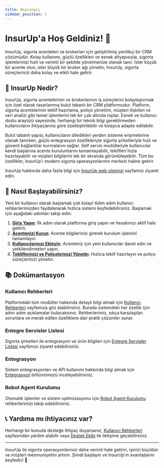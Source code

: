 ```yaml
---
title: Başlangıç
sidebar_position: 1
---
```


# InsurUp'a Hoş Geldiniz! 🚀

InsurUp, sigorta acenteleri ve brokerları için geliştirilmiş yenilikçi bir CRM çözümüdür. Kolay kullanımı, güçlü özellikleri ve esnek altyapısıyla, sigorta işlemlerinizi hızlı ve verimli bir şekilde yönetmenize olanak tanır. İster küçük bir acente olun, ister büyük bir broker ağı yönetin; InsurUp, sigorta süreçlerinizi daha kolay ve etkili hale getirir.

## 🌟 InsurUp Nedir?

InsurUp, sigorta acentelerinin ve brokerlarının iş süreçlerini kolaylaştırmak için özel olarak tasarlanmış bulut tabanlı bir CRM platformudur. Platform, sigorta acentelerinin teklif hazırlama, poliçe yönetimi, müşteri ilişkileri ve veri analizi gibi temel işlemlerini tek bir çatı altında toplar. Esnek ve kullanıcı dostu arayüzü sayesinde, herhangi bir teknik bilgi gerektirmeden kullanıcıların ihtiyaçlarına göre özelleştirilebilir ve kolayca adapte edilebilir. 

Bulut tabanlı yapısı, kullanıcıların diledikleri yerden sisteme erişmelerine olanak tanırken, güçlü entegrasyon özellikleriyle sigorta şirketleriyle hızlı ve güvenli bağlantılar kurmalarını sağlar. Self servis modülleriyle kullanıcılar kendi başlarına acente kurulumlarını tamamlayabilir, teklifleri hızla hazırlayabilir ve müşteri bilgilerini tek bir ekranda görüntüleyebilir. Tüm bu özellikler, InsurUp'ı modern sigorta operasyonlarının merkezi haline getirir.

InsurUp hakkında daha fazla bilgi için [InsurUp web sitemizi](https://www.insurup.com) sayfamızı ziyaret edin.

## 🎯 Nasıl Başlayabilirsiniz?

Yeni bir kullanıcı olarak başlamak çok kolay! Adım adım kullanıcı rehberlerimizden faydalanarak hızlıca sistemi keşfedebilirsiniz. Başlamak için aşağıdaki adımları takip edin:

1. **[Giriş Yapın](./kullanici-rehberleri/giris-sayfasi)**: İlk adım olarak platforma giriş yapın ve hesabınızı aktif hale getirin.
2. **[Acentenizi Kurun](./kullanici-rehberleri/acente-bilgileri-ve-kurulum-adimlari)**: Acente bilgilerinizi girerek kurulum işlemini tamamlayın.
3. **[Kullanıcılarınızı Ekleyin](./kullanici-rehberleri/kullanicilar)**: Acenteniz için yeni kullanıcılar davet edin ve yetkilendirmeleri yapın.
4. **[Tekliflerinizi ve Poliçelerinizi Yönetin](./kullanici-rehberleri/teklifler)**: Hızlıca teklif hazırlayın ve poliçe süreçlerinizi yönetin.

## 📚 Dokümantasyon

### Kullanıcı Rehberleri
Platformdaki tüm modüller hakkında detaylı bilgi almak için [Kullanıcı Rehberleri](./kullanici-rehberleri) sayfamıza göz atabilirsiniz. Burada sistemdeki her özellik için adım adım açıklamalar bulacaksınız. Rehberlerimiz, sıkça karşılaşılan sorunlara ve merak edilen özelliklere dair pratik çözümler sunar.

### Entegre Servisler Listesi
Sigorta şirketleri ile entegrasyon ve ürün bilgileri için [Entegre Servisler Listesi](./entegre-servisler-listesi) sayfamızı ziyaret edebilirsiniz.

### Entegrasyon
Sistem entegrasyonları ve API kullanımı hakkında bilgi almak için [Entegrasyon](./entegrasyon) bölümümüzü inceleyebilirsiniz.

### Robot Agent Kurulumu
Otomatik işlemler ve sistem optimizasyonu için [Robot Agent Kurulumu](./robot-agent-kurulumu) rehberlerimizi takip edebilirsiniz.

## 📞 Yardıma mı ihtiyacınız var?

Herhangi bir konuda desteğe ihtiyaç duyarsanız, [Kullanıcı Rehberleri](./kullanici-rehberleri) sayfasından yardım alabilir veya [Destek Ekibi](mailto:destek@insurup.com) ile iletişime geçebilirsiniz.

---

InsurUp ile sigorta operasyonlarınızı daha verimli hale getirin, işinizi büyütün ve müşteri memnuniyetini artırın. Şimdi başlayın ve InsurUp'ın avantajlarını keşfedin! 🎉